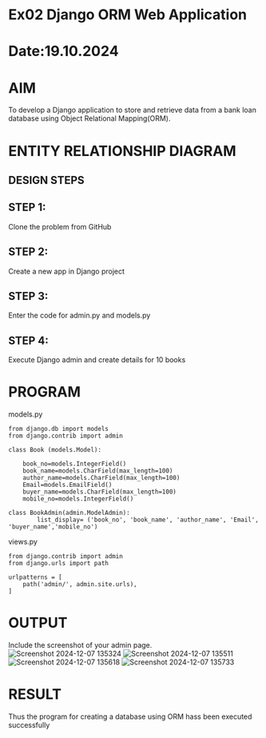 # Ex02 Django ORM Web Application
# Date:19.10.2024
# AIM
To develop a Django application to store and retrieve data from a bank loan database using Object Relational Mapping(ORM).

# ENTITY RELATIONSHIP DIAGRAM
## DESIGN STEPS
## STEP 1:
Clone the problem from GitHub

## STEP 2:
Create a new app in Django project

## STEP 3:
Enter the code for admin.py and models.py

## STEP 4:
Execute Django admin and create details for 10 books

# PROGRAM
models.py
```
from django.db import models
from django.contrib import admin

class Book (models.Model):
  
    book_no=models.IntegerField()
    book_name=models.CharField(max_length=100)
    author_name=models.CharField(max_length=100) 
    Email=models.EmailField()
    buyer_name=models.CharField(max_length=100)
    mobile_no=models.IntegerField()

class BookAdmin(admin.ModelAdmin):
    	list_display= ('book_no', 'book_name', 'author_name', 'Email', 'buyer_name','mobile_no')
```
views.py
```
from django.contrib import admin
from django.urls import path

urlpatterns = [
    path('admin/', admin.site.urls),
]
```
# OUTPUT
Include the screenshot of your admin page.
![Screenshot 2024-12-07 135324](https://github.com/user-attachments/assets/66e7cdd6-3401-4f2d-9aba-92c0f87cdbe5)
![Screenshot 2024-12-07 135511](https://github.com/user-attachments/assets/1bfb0043-7d37-4d1b-8c77-feeb8f6f8e39)
![Screenshot 2024-12-07 135618](https://github.com/user-attachments/assets/d97f83fd-28ed-45cf-900c-1e8d9a1cfe7a)
![Screenshot 2024-12-07 135733](https://github.com/user-attachments/assets/65c36169-1892-4a10-ad65-b33362e20ead)

# RESULT
Thus the program for creating a database using ORM hass been executed successfully

